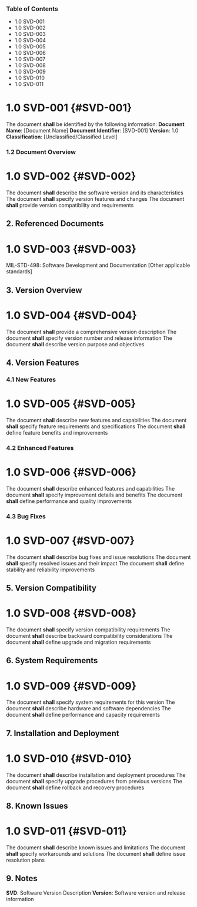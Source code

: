 ### Table of Contents

 * 1.0 SVD-001
 * 1.0 SVD-002
 * 1.0 SVD-003
 * 1.0 SVD-004
 * 1.0 SVD-005
 * 1.0 SVD-006
 * 1.0 SVD-007
 * 1.0 SVD-008
 * 1.0 SVD-009
 * 1.0 SVD-010
 * 1.0 SVD-011

# 1.0 SVD-001 {#SVD-001}

The document **shall** be identified by the following information:
**Document Name**: [Document Name]
**Document Identifier**: [SVD-001]
**Version**: 1.0
**Classification**: [Unclassified/Classified Level]

### 1.2 Document Overview

# 1.0 SVD-002 {#SVD-002}

The document **shall** describe the software version and its characteristics
The document **shall** specify version features and changes
The document **shall** provide version compatibility and requirements

## 2. Referenced Documents

# 1.0 SVD-003 {#SVD-003}

MIL-STD-498: Software Development and Documentation
[Other applicable standards]

## 3. Version Overview

# 1.0 SVD-004 {#SVD-004}

The document **shall** provide a comprehensive version description
The document **shall** specify version number and release information
The document **shall** describe version purpose and objectives

## 4. Version Features

### 4.1 New Features

# 1.0 SVD-005 {#SVD-005}

The document **shall** describe new features and capabilities
The document **shall** specify feature requirements and specifications
The document **shall** define feature benefits and improvements

### 4.2 Enhanced Features

# 1.0 SVD-006 {#SVD-006}

The document **shall** describe enhanced features and capabilities
The document **shall** specify improvement details and benefits
The document **shall** define performance and quality improvements

### 4.3 Bug Fixes

# 1.0 SVD-007 {#SVD-007}

The document **shall** describe bug fixes and issue resolutions
The document **shall** specify resolved issues and their impact
The document **shall** define stability and reliability improvements

## 5. Version Compatibility

# 1.0 SVD-008 {#SVD-008}

The document **shall** specify version compatibility requirements
The document **shall** describe backward compatibility considerations
The document **shall** define upgrade and migration requirements

## 6. System Requirements

# 1.0 SVD-009 {#SVD-009}

The document **shall** specify system requirements for this version
The document **shall** describe hardware and software dependencies
The document **shall** define performance and capacity requirements

## 7. Installation and Deployment

# 1.0 SVD-010 {#SVD-010}

The document **shall** describe installation and deployment procedures
The document **shall** specify upgrade procedures from previous versions
The document **shall** define rollback and recovery procedures

## 8. Known Issues

# 1.0 SVD-011 {#SVD-011}

The document **shall** describe known issues and limitations
The document **shall** specify workarounds and solutions
The document **shall** define issue resolution plans

## 9. Notes
**SVD**: Software Version Description
**Version**: Software version and release information

